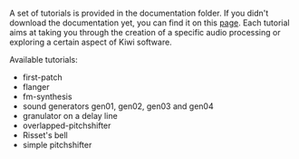 A set of tutorials is provided in the documentation folder. If you didn't download the documentation yet, you can find it on this [page](https://github.com/Musicoll/Kiwi/releases/latest). Each tutorial aims at taking you through the creation of a specific audio processing or exploring a certain aspect of Kiwi software.

Available tutorials:

- first-patch
- flanger
- fm-synthesis
- sound generators gen01, gen02, gen03 and gen04
- granulator on a delay line
- overlapped-pitchshifter
- Risset's bell
- simple pitchshifter
